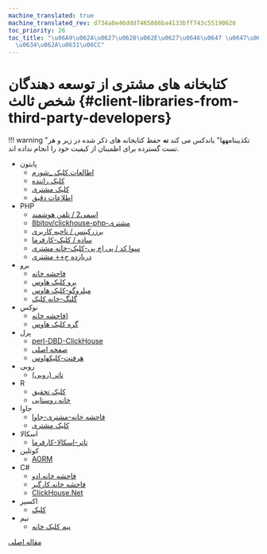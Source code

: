 ```yaml
---
machine_translated: true
machine_translated_rev: d734a8e46ddd7465886ba4133bff743c55190626
toc_priority: 26
toc_title: "\u06A9\u062A\u0627\u0628\u062E\u0627\u0646\u0647 \u0647\u0627\u06CC \u0645\
  \u0634\u062A\u0631\u06CC"
---
```


# کتابخانه های مشتری از توسعه دهندگان شخص ثالث {#client-libraries-from-third-party-developers}

!!! warning "تکذیبنامهها"
    یاندکس می کند **نه** حفظ کتابخانه های ذکر شده در زیر و هر تست گسترده برای اطمینان از کیفیت خود را انجام نداده اند.

-   پایتون
    -   [اطالعات.کلیک \_شورم](https://github.com/Infinidat/infi.clickhouse_orm)
    -   [کلیک راننده](https://github.com/mymarilyn/clickhouse-driver)
    -   [کلیک مشتری](https://github.com/yurial/clickhouse-client)
    -   [اطلاعات دقیق](https://github.com/maximdanilchenko/aiochclient)
-   PHP
    -   [اسمی2 / تلفن هوشمند](https://packagist.org/packages/smi2/phpClickHouse)
    -   [8bitov/clickhouse-php-مشتری](https://packagist.org/packages/8bitov/clickhouse-php-client)
    -   [برزرکینس / ناحیه کاربری](https://packagist.org/packages/bozerkins/clickhouse-client)
    -   [ساده / کلیک-کارفرما](https://packagist.org/packages/simpod/clickhouse-client)
    -   [سوا کد / پی اچ پی-کلیک-خانه مشتری](https://packagist.org/packages/seva-code/php-click-house-client)
    -   [دریازده ج++ مشتری](https://github.com/SeasX/SeasClick)
-   برو
    -   [فاحشه خانه](https://github.com/kshvakov/clickhouse/)
    -   [برو کلیک هاوس](https://github.com/roistat/go-clickhouse)
    -   [میلروگو-کلیک هاوس](https://github.com/mailru/go-clickhouse)
    -   [گلنگ-خانه کلیک](https://github.com/leprosus/golang-clickhouse)
-   نوکس
    -   [فاحشه خانه)](https://github.com/TimonKK/clickhouse)
    -   [گره کلیک هاوس](https://github.com/apla/node-clickhouse)
-   پرل
    -   [perl-DBD-ClickHouse](https://github.com/elcamlost/perl-DBD-ClickHouse)
    -   [صفحه اصلی](https://metacpan.org/release/HTTP-ClickHouse)
    -   [هرفنت-کلیکهاوس](https://metacpan.org/release/AnyEvent-ClickHouse)
-   روبی
    -   [تاتر (روبی)](https://github.com/shlima/click_house)
-   R
    -   [کلیک تحقیق](https://github.com/hannesmuehleisen/clickhouse-r)
    -   [خانه روستایی](https://github.com/IMSMWU/RClickhouse)
-   جاوا
    -   [فاحشه خانه-مشتری-جاوا](https://github.com/VirtusAI/clickhouse-client-java)
    -   [کلیک مشتری](https://github.com/Ecwid/clickhouse-client)
-   اسکالا
    -   [تاتر-اسکالا-کارفرما](https://github.com/crobox/clickhouse-scala-client)
-   کوتلین
    -   [AORM](https://github.com/TanVD/AORM)
-   C\#
    -   [فاحشه خانه.ادو](https://github.com/killwort/ClickHouse-Net)
    -   [فاحشه خانه.کارگیر](https://github.com/DarkWanderer/ClickHouse.Client)
    -   [ClickHouse.Net](https://github.com/ilyabreev/ClickHouse.Net)
-   اکسیر
    -   [کلیک](https://github.com/appodeal/clickhousex/)
-   نیم
    -   [نیم کلیک خانه](https://github.com/leonardoce/nim-clickhouse)

[مقاله اصلی](https://clickhouse.tech/docs/en/interfaces/third-party/client_libraries/) <!--hide-->
